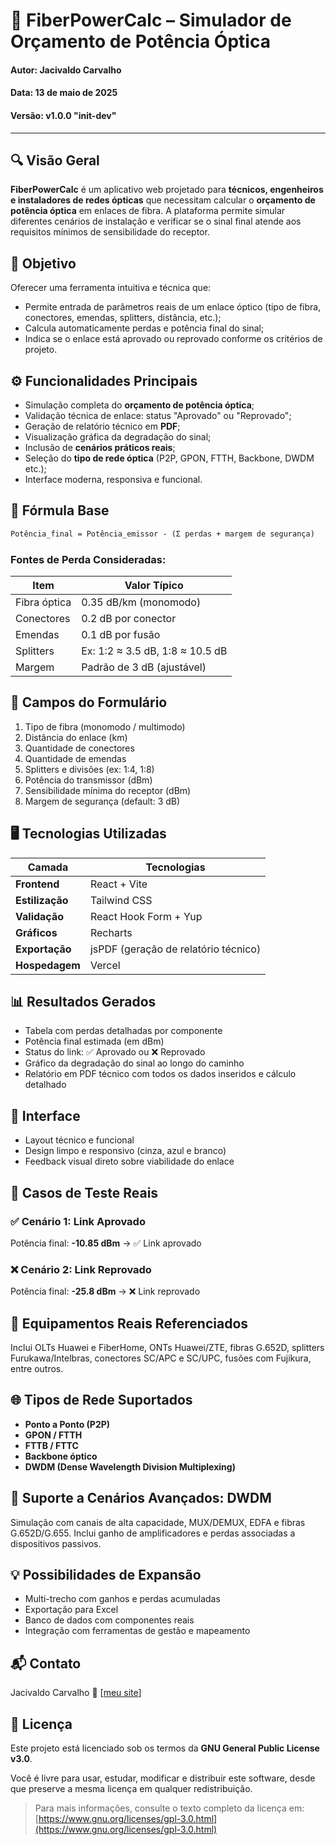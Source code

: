 # 📡 FiberPowerCalc – Simulador de Orçamento de Potência Óptica

#### **Autor:** Jacivaldo Carvalho
#### **Data:** 13 de maio de 2025
#### **Versão:** v1.0.0 "init-dev"
---

## 🔍 Visão Geral

**FiberPowerCalc** é um aplicativo web projetado para **técnicos, engenheiros e instaladores de redes ópticas** que necessitam calcular o **orçamento de potência óptica** em enlaces de fibra. A plataforma permite simular diferentes cenários de instalação e verificar se o sinal final atende aos requisitos mínimos de sensibilidade do receptor.


## 🎯 Objetivo

Oferecer uma ferramenta intuitiva e técnica que:

* Permite entrada de parâmetros reais de um enlace óptico (tipo de fibra, conectores, emendas, splitters, distância, etc.);
* Calcula automaticamente perdas e potência final do sinal;
* Indica se o enlace está aprovado ou reprovado conforme os critérios de projeto.


## ⚙️ Funcionalidades Principais

* Simulação completa do **orçamento de potência óptica**;
* Validação técnica de enlace: status "Aprovado" ou "Reprovado";
* Geração de relatório técnico em **PDF**;
* Visualização gráfica da degradação do sinal;
* Inclusão de **cenários práticos reais**;
* Seleção do **tipo de rede óptica** (P2P, GPON, FTTH, Backbone, DWDM etc.);
* Interface moderna, responsiva e funcional.


## 🧮 Fórmula Base

```txt
Potência_final = Potência_emissor - (Σ perdas + margem de segurança)
```

### Fontes de Perda Consideradas:

| Item         | Valor Típico                    |
| ------------ | ------------------------------- |
| Fibra óptica | 0.35 dB/km (monomodo)           |
| Conectores   | 0.2 dB por conector             |
| Emendas      | 0.1 dB por fusão                |
| Splitters    | Ex: 1:2 ≈ 3.5 dB, 1:8 ≈ 10.5 dB |
| Margem       | Padrão de 3 dB (ajustável)      |


## 📝 Campos do Formulário

1. Tipo de fibra (monomodo / multimodo)
2. Distância do enlace (km)
3. Quantidade de conectores
4. Quantidade de emendas
5. Splitters e divisões (ex: 1:4, 1:8)
6. Potência do transmissor (dBm)
7. Sensibilidade mínima do receptor (dBm)
8. Margem de segurança (default: 3 dB)


## 🖥️ Tecnologias Utilizadas

| Camada          | Tecnologias                          |
| --------------- | ------------------------------------ |
| **Frontend**    | React + Vite                         |
| **Estilização** | Tailwind CSS                         |
| **Validação**   | React Hook Form + Yup                |
| **Gráficos**    | Recharts     |
| **Exportação**  | jsPDF (geração de relatório técnico) |
| **Hospedagem**  | Vercel                               |


## 📊 Resultados Gerados

* Tabela com perdas detalhadas por componente
* Potência final estimada (em dBm)
* Status do link: ✅ Aprovado ou ❌ Reprovado
* Gráfico da degradação do sinal ao longo do caminho
* Relatório em PDF técnico com todos os dados inseridos e cálculo detalhado


## 📸 Interface

* Layout técnico e funcional
* Design limpo e responsivo (cinza, azul e branco)
* Feedback visual direto sobre viabilidade do enlace


## 🧪 Casos de Teste Reais

### ✅ Cenário 1: Link Aprovado

Potência final: **-10.85 dBm** → ✅ Link aprovado

### ❌ Cenário 2: Link Reprovado

Potência final: **-25.8 dBm** → ❌ Link reprovado


## 🔧 Equipamentos Reais Referenciados

Inclui OLTs Huawei e FiberHome, ONTs Huawei/ZTE, fibras G.652D, splitters Furukawa/Intelbras, conectores SC/APC e SC/UPC, fusões com Fujikura, entre outros.


## 🌐 Tipos de Rede Suportados

* **Ponto a Ponto (P2P)**
* **GPON / FTTH**
* **FTTB / FTTC**
* **Backbone óptico**
* **DWDM (Dense Wavelength Division Multiplexing)**


## 🌈 Suporte a Cenários Avançados: DWDM

Simulação com canais de alta capacidade, MUX/DEMUX, EDFA e fibras G.652D/G.655.
Inclui ganho de amplificadores e perdas associadas a dispositivos passivos.


## 💡 Possibilidades de Expansão

* Multi-trecho com ganhos e perdas acumuladas
* Exportação para Excel
* Banco de dados com componentes reais
* Integração com ferramentas de gestão e mapeamento


## 📬 Contato

Jacivaldo Carvalho
🔗 \[[meu site](https://jacivaldocarvalho.vercel.app/)]


## 📄 Licença

Este projeto está licenciado sob os termos da **GNU General Public License v3.0**.

Você é livre para usar, estudar, modificar e distribuir este software, desde que preserve a mesma licença em qualquer redistribuição.

> Para mais informações, consulte o texto completo da licença em:
> [https://www.gnu.org/licenses/gpl-3.0.html](https://www.gnu.org/licenses/gpl-3.0.html)

